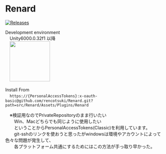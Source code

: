 Renard
===
[![Releases](https://img.shields.io/github/release/rencotsuki/Renard.svg)](https://github.com/rencotsuki/Renard/releases)

Development environment  
　Unity6000.0.32f1 以降  
　<img src="https://cdn.sanity.io/images/fuvbjjlp/production/f139fd06314dc205cb4bd4c8150aa42f052ed62c-2304x1296.png" width="128">  

Install From  
　`https://{PersonalAccessTokens}:x-oauth-basic@github.com/rencotsuki/Renard.git?path=src/Renard/Assets/Plugins/Renard`  

　※検証用なのでPrivateRepositoryのまま行いたい  
　　Win、Macどちらでも同じように使用したい  
　　ということからPersonalAccessTokens(Classic)を利用しています。  
　　git-sshのリンクを使おうと思ったがwindowsは環境やアカウントによって色々な問題が発生して、  
　　各プラットフォーム共通にするためにはこの方法が手っ取り早かった。  

